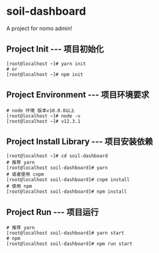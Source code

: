 # soil-dashboard
A project for nomo admin!

## Project Init --- 项目初始化

```shell
[root@localhost ~]# yarn init
# or 
[root@localhost ~]# npm init
```

## Project Environment --- 项目环境要求
```shell
# node 环境 版本v10.0.0以上
[root@localhost ~]# node -v
[root@localhost ~]# v12.3.1
```

## Project Install Library --- 项目安装依赖

```shell
[root@localhost ~]# cd soil-dashboard
# 推荐 yarn
[root@localhost soil-dashboard]# yarn 
# 或者使用 cnpm
[root@localhost soil-dashboard]# cnpm install
# 使用 npm
[root@localhost soil-dashboard]# npm install
```

## Project Run --- 项目运行

```shell
# 推荐 yarn
[root@localhost soil-dashboard]# yarn start
# npm
[root@localhost soil-dashboard]# npm run start
```


